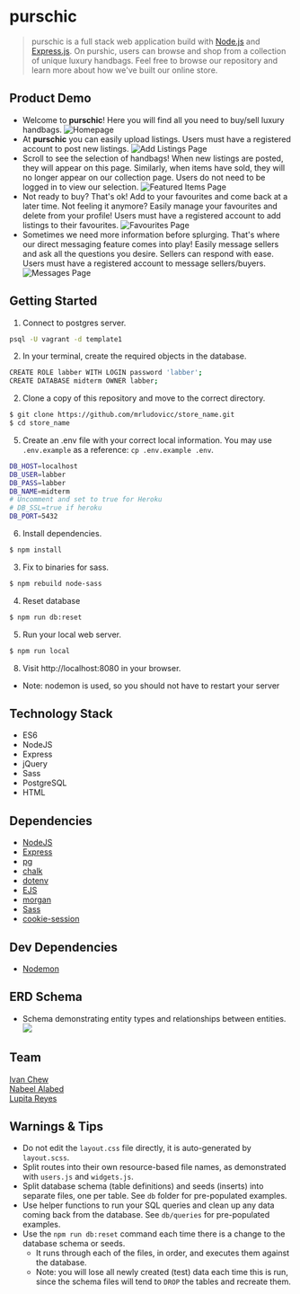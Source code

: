 # purschic

> purschic is a full stack web application build with [Node.js](https://nodejs.org/en/) and [Express.js](https://expressjs.com/). On purshic, users can browse and shop from a collection of unique luxury handbags. Feel free to browse our repository and learn more about how we've built our online store.

## Product Demo

- Welcome to **purschic**! Here you will find all you need to buy/sell luxury handbags.
  ![Homepage](https://github.com/mrludovicc/store_name/blob/master/public/docs/homepage.png?raw=true)
- At **purschic** you can easily upload listings. Users must have a registered account to post new listings.
  ![Add Listings Page](https://github.com/mrludovicc/store_name/blob/master/public/docs/addListing.png?raw=true)
- Scroll to see the selection of handbags! When new listings are posted, they will appear on this page. Similarly, when items have sold, they will no longer appear on our collection page. Users do not need to be logged in to view our selection.
  ![Featured Items Page](https://github.com/mrludovicc/store_name/blob/master/public/docs/featured.png?raw=true)
- Not ready to buy? That's ok! Add to your favourites and come back at a later time. Not feeling it anymore? Easily manage your favourites and delete from your profile! Users must have a registered account to add listings to their favourites.
  ![Favourites Page](https://github.com/mrludovicc/store_name/blob/master/public/docs/favorites.png?raw=true)
- Sometimes we need more information before splurging. That's where our direct messaging feature comes into play! Easily message sellers and ask all the questions you desire. Sellers can respond with ease. Users must have a registered account to message sellers/buyers.
  ![Messages Page](https://github.com/mrludovicc/store_name/blob/master/public/docs/messages.png?raw=true)

## Getting Started

1. Connect to postgres server.

```sh
psql -U vagrant -d template1
```

2. In your terminal, create the required objects in the database.

```sh
CREATE ROLE labber WITH LOGIN password 'labber';
CREATE DATABASE midterm OWNER labber;
```

2. Clone a copy of this repository and move to the correct directory.

```sh
$ git clone https://github.com/mrludovicc/store_name.git
$ cd store_name
```

5. Create an .env file with your correct local information. You may use `.env.example` as a reference: `cp .env.example .env`.

```sh
DB_HOST=localhost
DB_USER=labber
DB_PASS=labber
DB_NAME=midterm
# Uncomment and set to true for Heroku
# DB_SSL=true if heroku
DB_PORT=5432

```

6. Install dependencies.

```sh
$ npm install
```

3. Fix to binaries for sass.

```sh
$ npm rebuild node-sass
```

4. Reset database

```sh
$ npm run db:reset
```

5. Run your local web server.

```sh
$ npm run local
```

8. Visit http://localhost:8080 in your browser.

- Note: nodemon is used, so you should not have to restart your server

## Technology Stack

- ES6
- NodeJS
- Express
- jQuery
- Sass
- PostgreSQL
- HTML

## Dependencies

- [NodeJS](https://nodejs.org/en/)
- [Express](https://expressjs.com/)
- [pg](https://node-postgres.com/)
- [chalk](https://github.com/chalk/chalk)
- [dotenv](https://www.npmjs.com/package/dotenv)
- [EJS](https://ejs.co/)
- [morgan](https://ejs.co/)
- [Sass](https://sass-lang.com/)
- [cookie-session](https://www.npmjs.com/package/cookie-session)

## Dev Dependencies

- [Nodemon](https://www.npmjs.com/package/nodemon)

## ERD Schema

- Schema demonstrating entity types and relationships between entities.
  ![](https://github.com/mrludovicc/store_name/blob/master/public/docs/ERD.png?raw=true)

## Team

[Ivan Chew](https://github.com/trickstyle89)\
[Nabeel Alabed](https://github.com/mrludovicc)\
[Lupita Reyes](https://github.com/lupitareyess)

## Warnings & Tips

- Do not edit the `layout.css` file directly, it is auto-generated by `layout.scss`.
- Split routes into their own resource-based file names, as demonstrated with `users.js` and `widgets.js`.
- Split database schema (table definitions) and seeds (inserts) into separate files, one per table. See `db` folder for pre-populated examples.
- Use helper functions to run your SQL queries and clean up any data coming back from the database. See `db/queries` for pre-populated examples.
- Use the `npm run db:reset` command each time there is a change to the database schema or seeds.
  - It runs through each of the files, in order, and executes them against the database.
  - Note: you will lose all newly created (test) data each time this is run, since the schema files will tend to `DROP` the tables and recreate them.
